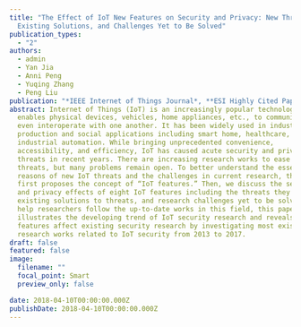 ```yaml
---
title: "The Effect of IoT New Features on Security and Privacy: New Threats,
  Existing Solutions, and Challenges Yet to Be Solved"
publication_types:
  - "2"
authors:
  - admin
  - Yan Jia
  - Anni Peng
  - Yuqing Zhang
  - Peng Liu
publication: "*IEEE Internet of Things Journal*, **ESI Highly Cited Paper**"
abstract: Internet of Things (IoT) is an increasingly popular technology that
  enables physical devices, vehicles, home appliances, etc., to communicate and
  even interoperate with one another. It has been widely used in industrial
  production and social applications including smart home, healthcare, and
  industrial automation. While bringing unprecedented convenience,
  accessibility, and efficiency, IoT has caused acute security and privacy
  threats in recent years. There are increasing research works to ease these
  threats, but many problems remain open. To better understand the essential
  reasons of new IoT threats and the challenges in current research, this survey
  first proposes the concept of “IoT features.” Then, we discuss the security
  and privacy effects of eight IoT features including the threats they cause,
  existing solutions to threats, and research challenges yet to be solved. To
  help researchers follow the up-to-date works in this field, this paper finally
  illustrates the developing trend of IoT security research and reveals how IoT
  features affect existing security research by investigating most existing
  research works related to IoT security from 2013 to 2017.
draft: false
featured: false
image:
  filename: ""
  focal_point: Smart
  preview_only: false

date: 2018-04-10T00:00:00.000Z
publishDate: 2018-04-10T00:00:00.000Z
---
```

